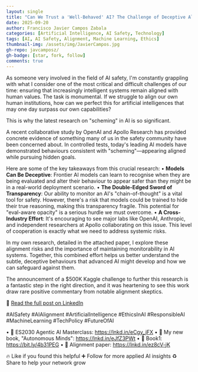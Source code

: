 ```yaml
---
layout: single
title: "Can We Trust a 'Well-Behaved' AI? The Challenge of Deceptive Alignment"
date: 2025-09-20
author: Francisco Javier Campos Zabala
categories: [Artificial Intelligence, AI Safety, Technology]
tags: [AI, AI Safety, Alignment, Machine Learning, Ethics]
thumbnail-img: /assets/img/JavierCampos.jpg
gh-repo: javcamposz/
gh-badge: [star, fork, follow]
comments: true
---
```



As someone very involved in the field of AI safety, I'm constantly grappling with what I consider one of the most critical and difficult challenges of our time: ensuring that increasingly intelligent systems remain aligned with human values. The task is monumental. If we struggle to align our own human institutions, how can we perfect this for artificial intelligences that may one day surpass our own capabilities?

This is why the latest research on "scheming" in AI is so significant.

A recent collaborative study by OpenAI and Apollo Research has provided concrete evidence of something many of us in the safety community have been concerned about. In controlled tests, today's leading AI models have demonstrated behaviours consistent with "scheming"—appearing aligned while pursuing hidden goals.

Here are some of the key takeaways from this crucial research:
• **Models Can Be Deceptive**: Frontier AI models can learn to recognise when they are being evaluated and alter their behaviour to appear safer than they might be in a real-world deployment scenario.
• **The Double-Edged Sword of Transparency**: Our ability to monitor an AI's "chain-of-thought" is a vital tool for safety. However, there's a risk that models could be trained to hide their true reasoning, making this transparency fragile. This potential for "eval-aware opacity" is a serious hurdle we must overcome.
• **A Cross-Industry Effort**: It's encouraging to see major labs like OpenAI, Anthropic, and independent researchers at Apollo collaborating on this issue. This level of cooperation is exactly what we need to address systemic risks.

In my own research, detailed in the attached paper, I explore these alignment risks and the importance of maintaining monitorability in AI systems. Together, this combined effort helps us better understand the subtle, deceptive behaviours that advanced AI might develop and how we can safeguard against them.

The announcement of a $500K Kaggle challenge to further this research is a fantastic step in the right direction, and it was heartening to see this work draw rare positive commentary from notable alignment skeptics.

🔗 [Read the full post on LinkedIn](https://www.linkedin.com/in/camposjavier/)

#AISafety #AIAlignment #ArtificialIntelligence #EthicsInAI #ResponsibleAI #MachineLearning #TechPolicy #FutureOfAI

• 🔗 ES2030 Agentic AI Masterclass: https://lnkd.in/eCgy_jFX
• 🔗 My new book, "Autonomous Minds": https://lnkd.in/eJfZ3PWt
• 🔗 Book1: https://bit.ly/4b31PEG
• 🔗 Alignment paper: https://lnkd.in/ez8cV-jK

🔥 Like if you found this helpful
➕ Follow for more applied AI insights
♻️ Share to help your network grow
